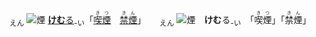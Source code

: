 <ruby><sub>えん</sub><br><img alt="煙" src="svg/煙1.svg" align="top"></ruby> [**けむ**る]()<sub>-い</sub>「[<ruby>喫煙<rt>きつ　　</rt></ruby>]()　[<ruby>禁煙<rt>きん　　</rt></ruby>]()」
　
<ruby><sub>えん</sub><br><img alt="煙" src="svg/煙1.svg" align="top"></ruby>　**けむ**る<sub>-い</sub>　「<ruby>喫煙<rt>きつ　　</rt></ruby>」「<ruby>禁煙<rt>きん　　</rt></ruby>」
